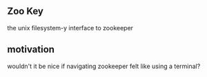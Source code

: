 ## Zoo Key
the unix filesystem-y interface to zookeeper

## motivation
wouldn't it be nice if navigating zookeeper felt like using a terminal?
